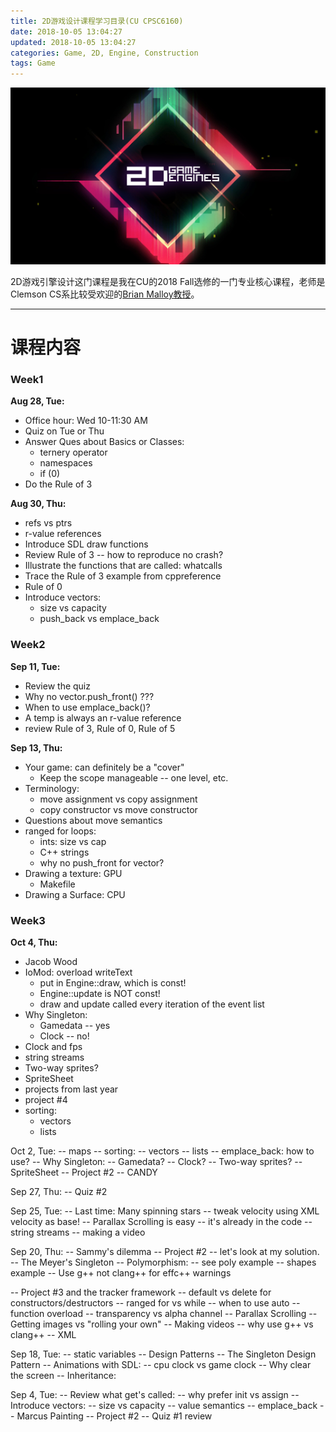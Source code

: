 ```yaml
---
title: 2D游戏设计课程学习目录(CU CPSC6160)
date: 2018-10-05 13:04:27
updated: 2018-10-05 13:04:27
categories: Game, 2D, Engine, Construction
tags: Game
---
```


![](/images/in-post/2018-10-04-2D-Game-Engine-Construction/2018-10-07-20-02-19.png)

2D游戏引擎设计这门课程是我在CU的2018 Fall选修的一门专业核心课程，老师是Clemson CS系比较受欢迎的[Brian Malloy教授](https://people.cs.clemson.edu/~malloy/)。

---

# 课程内容

### Week1

**Aug 28, Tue:**
- Office hour: Wed 10-11:30 AM
- Quiz on Tue or Thu
- Answer Ques about Basics or Classes:
  - ternery operator
  - namespaces
  - if (0)
- Do the Rule of 3

**Aug 30, Thu:**
- refs vs ptrs
- r-value references
- Introduce SDL draw functions
- Review Rule of 3 -- how to reproduce no crash?
- Illustrate the functions that are called: whatcalls
- Trace the Rule of 3 example from cppreference
- Rule of 0
- Introduce vectors:
  - size vs capacity
  - push_back vs emplace_back

### Week2

**Sep 11, Tue:**
- Review the quiz
- Why no vector.push_front() ???
- When to use emplace_back()?
- A temp is always an r-value reference
- review Rule of 3, Rule of 0, Rule of 5

**Sep 13, Thu:**
- Your game: can definitely be a "cover"
  - Keep the scope manageable -- one level, etc.
- Terminology:
  - move assignment vs copy assignment
  - copy constructor vs move constructor
- Questions about move semantics
- ranged for loops: 
  - ints: size vs cap
  - C++ strings
  - why no push_front for vector?
- Drawing a texture: GPU
  - Makefile
- Drawing a Surface: CPU

### Week3

**Oct 4, Thu:**
- Jacob Wood
- IoMod: overload writeText
  - put in Engine::draw, which is const!
  - Engine::update is NOT const!
  - draw and update called every iteration of the event list
- Why Singleton:
  - Gamedata -- yes
  - Clock -- no!
- Clock and fps
- string streams
- Two-way sprites?
- SpriteSheet
- projects from last year
- project #4
- sorting:
  - vectors
  - lists


Oct 2, Tue:
  -- maps
  -- sorting:
    -- vectors
    -- lists
  -- emplace_back: how to use?
  -- Why Singleton:
    -- Gamedata?
    -- Clock?
  -- Two-way sprites?
  -- SpriteSheet
  -- Project #2 -- CANDY

Sep 27, Thu:
  -- Quiz #2

Sep 25, Tue:
  -- Last time: Many spinning stars -- tweak velocity
     using XML velocity as base!
  -- Parallax Scrolling is easy -- it's already in the code
  -- string streams
  -- making a video

Sep 20, Thu:
  -- Sammy's dilemma
  -- Project #2 -- let's look at my solution.
  -- The Meyer's Singleton
  -- Polymorphism: 
    -- see poly example
    -- shapes example
  -- Use g++ not clang++ for effc++ warnings

  -- Project #3 and the tracker framework
    -- default vs delete for constructors/destructors
    -- ranged for vs while
    -- when to use auto
    -- function overload
    -- transparency vs alpha channel
    -- Parallax Scrolling
    -- Getting images vs "rolling your own"
    -- Making videos
    -- why use g++ vs clang++
    -- XML

Sep 18, Tue:
  -- static variables
  -- Design Patterns
  -- The Singleton Design Pattern
  -- Animations with SDL:
    -- cpu clock vs game clock
    -- Why clear the screen
  -- Inheritance:





Sep 4, Tue:
  -- Review what get's called:
    -- why prefer init vs assign
  -- Introduce vectors:
    -- size vs capacity
    -- value semantics
    -- emplace_back
  -- Marcus Painting
  -- Project #2
  -- Quiz #1 review

